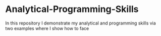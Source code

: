 # Analytical-Programming-Skills
In this repository I demonstrate my analytical and programming skills via two examples where I show how to face
